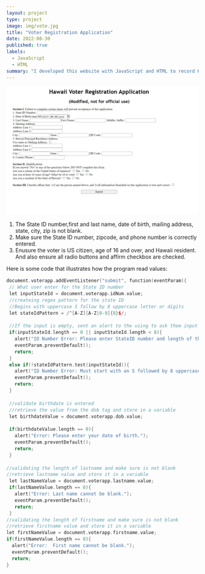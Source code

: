 ```yaml
---
layout: project
type: project
image: img/vote.jpg
title: "Voter Registration Application"
date: 2022-08-30
published: true
labels:
  - JavaScript
  - HTML
summary: "I developed this website with JavaScript and HTML to record Hawaii voter's information"
---
```

<img width="600px" class="rounded float-start pe-4" src="../img/voter.jpg">

 1) The State ID number,first and last name, date of birth, mailing address, state, city, zip is not blank.
 2) Make sure the State ID number, zipcode, and phone number is correctly entered.
 3) Enusure the voter is US citizen, age of 16 and over, and Hawaii resident. And also ensure all radio buttons and affirm checkbox are checked.

Here is some code that illustrates how the program read values:

```cpp
document.voterapp.addEventListener("submit", function(eventParam){
 // What user enter for the State ID number
 let inputStateId = document.voterapp.idNum.value;
 //createing regex pattern for the state ID
 //Begins with uppercase S follow by 8 uppercase letter or digits
 let stateIdPattern = /^[A-Z][A-Z|0-9]{8}$/;

 //If the input is empty, sent an alert to the using to ask them input the ID Number
 if(inputStateId.length == 0 || inputStateId.length < 8){
   alert("ID Number Error: Please enter StateID number and length of the ID number is 8");
   eventParam.preventDefault();
   return;
 }
 else if(!stateIdPattern.test(inputStateId)){
   alert("ID Number Error: Must start with an S followed by 8 uppercase letters or digits.");
   eventParam.preventDefault();
   return;
 }

 //validate birthdate is entered
 //retrieve the value from the dob tag and store in a variable
 let birthdateValue = document.voterapp.dob.value;

 if(birthdateValue.length == 0){
   alert("Error: Please enter your date of birth.");
   eventParam.preventDefault();
   return;
 }

//validating the length of lastname and make sure is not blank
//retrieve lastname value and store it in a variable
 let lastNameValue = document.voterapp.lastname.value;
 if(lastNameValue.length == 0){
   alert("Error: Last name cannot be blank.");
   eventParam.preventDefault();
   return;
 }
//validating the length of firstname and make sure is not blank
//retrieve firstname value and store it in a variable
let firstNameValue = document.voterapp.firstname.value;
if(firstNameValue.length == 0){
  alert("Error:  First name cannot be blank.");
  eventParam.preventDefault();
  return;
}

```
